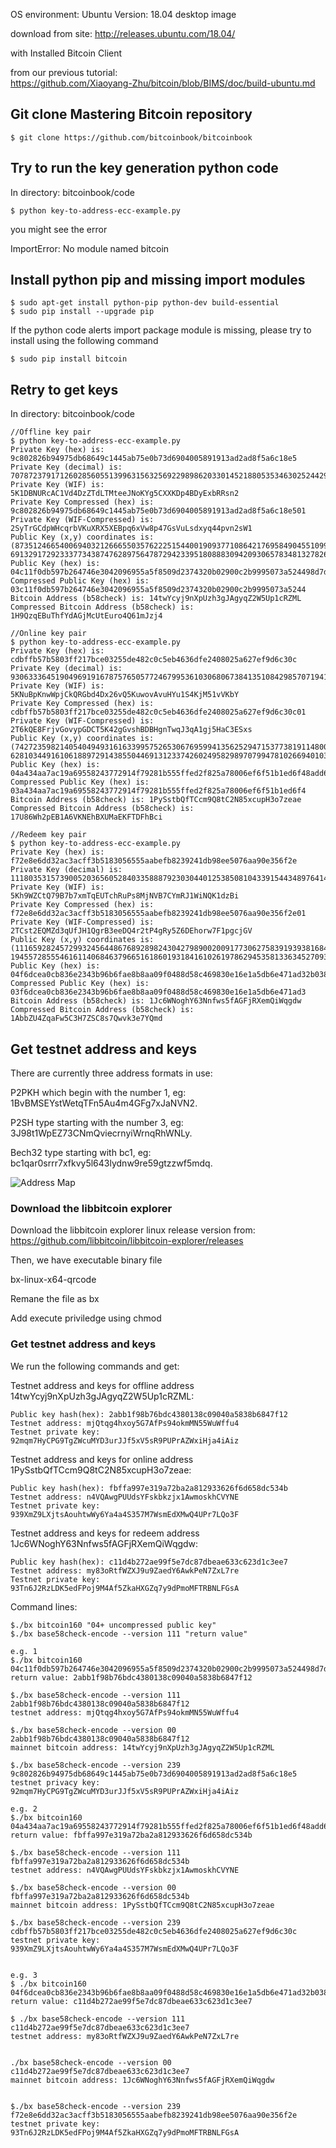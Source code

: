 OS environment: Ubuntu Version: 18.04 desktop image

download from site:  http://releases.ubuntu.com/18.04/


with Installed Bitcoin Client

from our previous tutorial:  
https://github.com/Xiaoyang-Zhu/bitcoin/blob/BIMS/doc/build-ubuntu.md


## Git clone Mastering Bitcoin repository
    $ git clone https://github.com/bitcoinbook/bitcoinbook

## Try to run the key generation python code

In directory: bitcoinbook/code

    $ python key-to-address-ecc-example.py

you might see the error

ImportError: No module named bitcoin


## Install python pip and missing import modules
    $ sudo apt-get install python-pip python-dev build-essential  
    $ sudo pip install --upgrade pip

If the python code alerts import package module is missing, please try to install using the following command

    $ sudo pip install bitcoin

## Retry to get keys

In directory: bitcoinbook/code

    //Offline key pair
    $ python key-to-address-ecc-example.py
    Private Key (hex) is:  9c802826b94975db68649c1445ab75e0b73d6904005891913ad2ad8f5a6c18e5
    Private Key (decimal) is:  70787237917126028560551399631563256922989862033014521880535346302524429441253
    Private Key (WIF) is:  5K1DBNURcAC1Vd4DzZTdLTMteeJNoKYg5CXXKDp4BDyExbRRsn2
    Private Key Compressed (hex) is:  9c802826b94975db68649c1445ab75e0b73d6904005891913ad2ad8f5a6c18e501
    Private Key (WIF-Compressed) is:  2SyTrGCdpWHcqrbVKuXRX5XEBpq6xVw8p47GsVuLsdxyq44pvn2sW1
    Public Key (x,y) coordinates is: (87351246654006940321266655035762225154400190937710864217695849045510997037636L, 69132917292333773438747628975647872942339518088830942093065783481327826059353L)
    Public Key (hex) is: 04c11f0db597b264746e3042096955a5f8509d2374320b02900c2b9995073a524498d7d8345b5d4a8d0a188c5f4a599ec97d592c6a7a38a00fecc1c46dd7bd4059
    Compressed Public Key (hex) is: 03c11f0db597b264746e3042096955a5f8509d2374320b02900c2b9995073a5244
    Bitcoin Address (b58check) is: 14twYcyj9nXpUzh3gJAgyqZ2W5Up1cRZML
    Compressed Bitcoin Address (b58check) is: 1H9QzqEBuThfYdAGjMcUtEuro4Q61mJzj4

    //Online key pair
    $ python key-to-address-ecc-example.py
    Private Key (hex) is:  cdbffb57b5803ff217bce03255de482c0c5eb4636dfe2408025a627ef9d6c30c
    Private Key (decimal) is:  93063336451904969191678757650577246799536103068067384135108429857071941731084
    Private Key (WIF) is:  5KNuBpKnwWpjCkQRGbd4Dx26vQ5KuwovAvuHYu1S4KjM51vVKbY
    Private Key Compressed (hex) is:  cdbffb57b5803ff217bce03255de482c0c5eb4636dfe2408025a627ef9d6c30c01
    Private Key (WIF-Compressed) is:  2T6kQE8FrjvGovypGDCT5K42gGvshBDBHgnTwqJ3qA1gj5HaC3ESxs
    Public Key (x,y) coordinates is: (74272359821405404949316163399575265306769599413562529471537738191148001711860L, 62810344916106188972914385504469131233742602495829897079947810266940103726615L)
    Public Key (hex) is: 04a434aa7ac19a69558243772914f79281b555ffed2f825a78006ef6f51b1ed6f48add6538e56d067f7d4f6d4cb9efb59d6e83ff26e40a0559bd0c1e53456c1617
    Compressed Public Key (hex) is: 03a434aa7ac19a69558243772914f79281b555ffed2f825a78006ef6f51b1ed6f4
    Bitcoin Address (b58check) is: 1PySstbQfTCcm9Q8tC2N85xcupH3o7zeae
    Compressed Bitcoin Address (b58check) is: 17U86Wh2pEB1A6VKNEhBXUMaEKFTDFhBci

    //Redeem key pair
    $ python key-to-address-ecc-example.py
    Private Key (hex) is:  f72e8e6dd32ac3acff3b5183056555aabefb8239241db98ee5076aa90e356f2e
    Private Key (decimal) is:  111803531573900520365605284033588879230304401253850810433915443489764141264686
    Private Key (WIF) is:  5Kh9WZCtQ79B7b7xmTqEUTchRuPs8MjNVB7CYmRJ1WiNQK1dzBi
    Private Key Compressed (hex) is:  f72e8e6dd32ac3acff3b5183056555aabefb8239241db98ee5076aa90e356f2e01
    Private Key (WIF-Compressed) is:  2TCst2EQMZd3qUfJH1QgrB3eeDQ4r2tP4gRy5Z6DEhorw7F1pgcjGV
    Public Key (x,y) coordinates is: (111659282457299324564486768928982430427989002009177306275839193938168430140115L, 19455728555461611406846379665161860193184161026197862945358133634527093265621L)
    Public Key (hex) is: 04f6dcea0cb836e2343b96b6fae8b8aa09f0488d58c469830e16e1a5db6e471ad32b038d583d7fc8e32b7e8d68c19b03cdfad4b33811c061040329f6a2fd9714d5
    Compressed Public Key (hex) is: 03f6dcea0cb836e2343b96b6fae8b8aa09f0488d58c469830e16e1a5db6e471ad3
    Bitcoin Address (b58check) is: 1Jc6WNoghY63Nnfws5fAGFjRXemQiWqgdw
    Compressed Bitcoin Address (b58check) is: 1AbbZU4ZqaFw5C3H7ZSC8s7Qwvk3e7YQmd

## Get testnet address and keys
There are currently three address formats in use:

P2PKH which begin with the number 1, eg: 1BvBMSEYstWetqTFn5Au4m4GFg7xJaNVN2.

P2SH type starting with the number 3, eg: 3J98t1WpEZ73CNmQviecrnyiWrnqRhWNLy.

Bech32 type starting with bc1, eg: bc1qar0srrr7xfkvy5l643lydnw9re59gtzzwf5mdq.

![Address Map](https://en.bitcoin.it/w/images/en/4/48/Address_map.jpg)

### Download the libbitcoin explorer

Download the libbitcoin explorer linux release version from:  
  https://github.com/libbitcoin/libbitcoin-explorer/releases

Then, we have executable binary file

bx-linux-x64-qrcode

Remane the file as bx

Add execute priviledge using chmod


### Get testnet address and keys

We run the following commands and get:

Testnet address and keys for offline address 14twYcyj9nXpUzh3gJAgyqZ2W5Up1cRZML:


    Public key hash(hex): 2abb1f98b76bdc4380138c09040a5838b6847f12
    Testnet address: mjQtqg4hxoy5G7AfPs94okmMN55WuWffu4
    Testnet private key: 92mqm7HyCPG9TgZWcuMYD3urJJf5xV5sR9PUPrAZWxiHja4iAiz

Testnet address and keys for online address 1PySstbQfTCcm9Q8tC2N85xcupH3o7zeae:

    Public key hash(hex): fbffa997e319a72ba2a812933626f6d658dc534b
    Testnet address: n4VQAwgPUUdsYFskbkzjx1AwmoskhCVYNE
    Testnet private key: 939XmZ9LXjtsAouhtwWy6Ya4a4S357M7WsmEdXMwQ4UPr7LQo3F

Testnet address and keys for redeem address 1Jc6WNoghY63Nnfws5fAGFjRXemQiWqgdw:

    Public key hash(hex): c11d4b272ae99f5e7dc87dbeae633c623d1c3ee7
    Testnet address: my83oRtfWZXJ9u9ZaedY6AwkPeN7ZxL7re
    Testnet private key: 93Tn6J2RzLDK5edFPoj9M4Af5ZkaHXGZq7y9dPmoMFTRBNLFGsA



Command lines:

    $./bx bitcoin160 "04+ uncompressed public key"
    $./bx base58check-encode --version 111 "return value"

    e.g. 1
    $./bx bitcoin160 04c11f0db597b264746e3042096955a5f8509d2374320b02900c2b9995073a524498d7d8345b5d4a8d0a188c5f4a599ec97d592c6a7a38a00fecc1c46dd7bd4059
    return value: 2abb1f98b76bdc4380138c09040a5838b6847f12

    $./bx base58check-encode --version 111 2abb1f98b76bdc4380138c09040a5838b6847f12
    testnet address: mjQtqg4hxoy5G7AfPs94okmMN55WuWffu4

    $./bx base58check-encode --version 00 2abb1f98b76bdc4380138c09040a5838b6847f12
    mainnet bitcoin address: 14twYcyj9nXpUzh3gJAgyqZ2W5Up1cRZML

    $./bx base58check-encode --version 239 9c802826b94975db68649c1445ab75e0b73d6904005891913ad2ad8f5a6c18e5
    testnet privacy key: 92mqm7HyCPG9TgZWcuMYD3urJJf5xV5sR9PUPrAZWxiHja4iAiz

    e.g. 2
    $./bx bitcoin160 04a434aa7ac19a69558243772914f79281b555ffed2f825a78006ef6f51b1ed6f48add6538e56d067f7d4f6d4cb9efb59d6e83ff26e40a0559bd0c1e53456c1617
    return value: fbffa997e319a72ba2a812933626f6d658dc534b

    $./bx base58check-encode --version 111 fbffa997e319a72ba2a812933626f6d658dc534b
    testnet address: n4VQAwgPUUdsYFskbkzjx1AwmoskhCVYNE

    $./bx base58check-encode --version 00 fbffa997e319a72ba2a812933626f6d658dc534b
    mainnet bitcoin address: 1PySstbQfTCcm9Q8tC2N85xcupH3o7zeae

    $./bx base58check-encode --version 239 cdbffb57b5803ff217bce03255de482c0c5eb4636dfe2408025a627ef9d6c30c
    testnet private key: 939XmZ9LXjtsAouhtwWy6Ya4a4S357M7WsmEdXMwQ4UPr7LQo3F


    e.g. 3
    $ ./bx bitcoin160 04f6dcea0cb836e2343b96b6fae8b8aa09f0488d58c469830e16e1a5db6e471ad32b038d583d7fc8e32b7e8d68c19b03cdfad4b33811c061040329f6a2fd9714d5
    return value: c11d4b272ae99f5e7dc87dbeae633c623d1c3ee7

    $ ./bx base58check-encode --version 111 c11d4b272ae99f5e7dc87dbeae633c623d1c3ee7
    testnet address: my83oRtfWZXJ9u9ZaedY6AwkPeN7ZxL7re


    ./bx base58check-encode --version 00 c11d4b272ae99f5e7dc87dbeae633c623d1c3ee7
    mainnet bitcoin address: 1Jc6WNoghY63Nnfws5fAGFjRXemQiWqgdw


    $./bx base58check-encode --version 239 f72e8e6dd32ac3acff3b5183056555aabefb8239241db98ee5076aa90e356f2e
    testnet private key: 93Tn6J2RzLDK5edFPoj9M4Af5ZkaHXGZq7y9dPmoMFTRBNLFGsA
